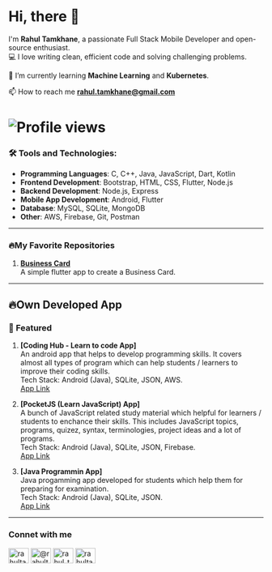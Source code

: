 # Hi, there 👋

I'm **Rahul Tamkhane**, a passionate Full Stack Mobile Developer and open-source enthusiast.  
💻 I love writing clean, efficient code and solving challenging problems.

🌱 I’m currently learning **Machine Learning** and **Kubernetes**.

  
📫 How to reach me **rahul.tamkhane@gmail.com**  

# ![Profile views](https://komarev.com/ghpvc/?username=rahultamkhane&color=0e75b6&style=flat)

### 🛠️ Tools and Technologies:
- **Programming Languages**: C, C++, Java, JavaScript, Dart, Kotlin
- **Frontend Development**: Bootstrap, HTML, CSS, Flutter, Node.js
- **Backend Development**: Node.js, Express
- **Mobile App Development**: Android, Flutter
- **Database**: MySQL, SQLite, MongoDB
- **Other**: AWS, Firebase, Git, Postman
_ _ _

### 🔥My Favorite Repositories
1. **[Business Card](https://github.com/rahultamkhane/BusinessCard)**  
   A simple flutter app to create a Business Card.
_ _ _

## 🔥Own Developed App

### 🌟 Featured

1. **[Coding Hub - Learn to code App]**  
   An android app that helps to develop programming skills. It covers almost all types of program which can help students / learners to improve their coding skills.   
   Tech Stack: Android (Java), SQLite, JSON, AWS.  
   [App Link](https://play.google.com/store/apps/details?id=com.rahultamkhane.codinghub)

2. **[PocketJS (Learn JavaScript) App]**  
   A bunch of JavaScript related study material which helpful for learners / students to enchance their skills. This includes JavaScript topics, programs, quizez, syntax, terminologies, project ideas and a lot of programs.  
   Tech Stack: Android (Java), SQLite, JSON, Firebase.  
   [App Link](https://play.google.com/store/apps/details?id=com.rahultamkhane.pocketjs)

3. **[Java Programmin App]**  
   Java progamming app developed for students which help them for preparing for examination.  
   Tech Stack: Android (Java), SQLite, JSON.  
   [App Link](https://play.google.com/store/apps/details?id=com.rahultamkhane.javaprogramming)
_ _ _
### Connet with me
<p align="left">
<a href="https://linkedin.com/in/rahultamkhane" target="blank"><img align="center" src="https://raw.githubusercontent.com/rahuldkjain/github-profile-readme-generator/master/src/images/icons/Social/linked-in-alt.svg" alt="rahultamkhane" height="30" width="40" /></a>
<a href="https://medium.com/@rahultamkhane" target="blank"><img align="center" src="https://raw.githubusercontent.com/rahuldkjain/github-profile-readme-generator/master/src/images/icons/Social/medium.svg" alt="@rahultamkhane" height="30" width="40" /></a>
<a href="https://www.youtube.com/@rahul_tamkhane" target="blank"><img align="center" src="https://raw.githubusercontent.com/rahuldkjain/github-profile-readme-generator/master/src/images/icons/Social/youtube.svg" alt="rahul_tamkhane" height="30" width="40" /></a>
<a href="https://www.leetcode.com/rahultamkhane" target="blank"><img align="center" src="https://raw.githubusercontent.com/rahuldkjain/github-profile-readme-generator/master/src/images/icons/Social/leet-code.svg" alt="rahultamkhane" height="30" width="40" /></a>
</p>
